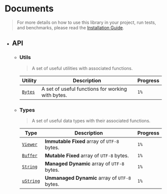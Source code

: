 # Documents

> For more details on how to use this library in your project, run tests, and benchmarks, please read the [Installation Guide](#).

- ## API
  
  - ### Utils
    
    > A set of useful utilities with associated functions.

      | Utility                           | Description                                       | Progress |
      | --------------------------------- | ------------------------------------------------- | -------- |
      | [`Bytes`](./Utils/Bytes/Bytes.md) | A set of useful functions for working with bytes. | `1%`     |

  - ### Types

    > A set of useful data types with their associated functions.

      | Type                                    | Description                                   | Progress |
      | --------------------------------------- | --------------------------------------------- | -------- |
      | [`Viewer`](./Types/Viewer/Viewer.md)    | **Immutable Fixed** array of `UTF-8` bytes.   | `1%`     |
      | [`Buffer`](./Types/Buffer/Buffer.md)    | **Mutable Fixed** array of `UTF-8` bytes.     | `1%`     |
      | [`String`](./Types/String/String.md)    | **Managed Dynamic** array of `UTF-8` bytes.   | `1%`     |
      | [`uString`](./Types/uString/uString.md) | **Unmanaged Dynamic** array of `UTF-8` bytes. | `1%`     |